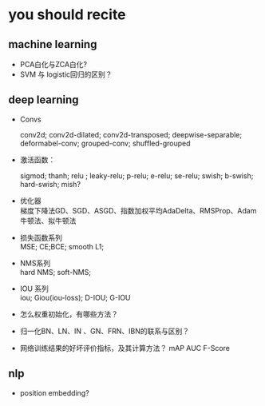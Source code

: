 # you should recite

## machine learning
- PCA白化与ZCA白化?
- SVM 与 logistic回归的区别？

## deep learning
- Convs 
  
    conv2d;  conv2d-dilated; conv2d-transposed; deepwise-separable; deformabel-conv; grouped-conv; shuffled-grouped
- 激活函数：
  
  sigmod; thanh; relu ; leaky-relu; p-relu; e-relu; se-relu; swish; b-swish; hard-swish; mish?
- 优化器\
    梯度下降法GD、SGD、ASGD、指数加权平均AdaDelta、RMSProp、Adam\
    牛顿法、拟牛顿法
- 损失函数系列\
  MSE;
  CE;BCE;
  smooth L1;
- NMS系列\
  hard NMS; soft-NMS;
- IOU 系列\
    iou; Giou(iou-loss); D-IOU; G-IOU
- 怎么权重初始化，有哪些方法？
- 归一化BN、LN、IN 、GN、FRN、IBN的联系与区别？
- 网络训练结果的好坏评价指标，及其计算方法？
    mAP AUC F-Score
  
## nlp
- position embedding?



